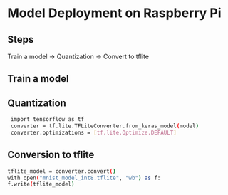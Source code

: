 # Model Deployment on Raspberry Pi  
## Steps
Train a model -> Quantization -> Convert to tflite
## Train a model  
## Quantization  
```bash
 import tensorflow as tf
 converter = tf.lite.TFLiteConverter.from_keras_model(model)
 converter.optimizations = [tf.lite.Optimize.DEFAULT]
```
 ## Conversion to tflite  
 ```bash
 tflite_model = converter.convert()
 with open("mnist_model_int8.tflite", "wb") as f:
 f.write(tflite_model)
```
